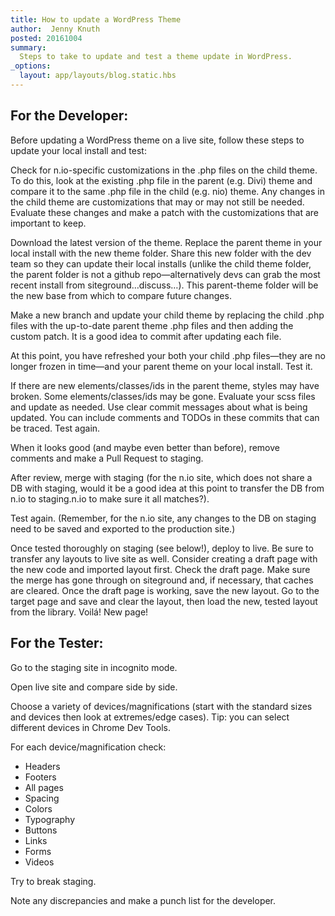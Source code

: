 ```yaml
---
title: How to update a WordPress Theme
author:  Jenny Knuth
posted: 20161004
summary:
  Steps to take to update and test a theme update in WordPress.
_options:
  layout: app/layouts/blog.static.hbs
---
```


## For the Developer:

Before updating a WordPress theme on a live site, follow these steps to update your local install and test:

Check for n.io-specific customizations in the .php files on the child theme. To do this, look at the existing .php file in the parent (e.g. Divi) theme and compare it to the same .php file in the child (e.g. nio) theme. Any changes in the child theme are customizations that may or may not still be needed. Evaluate these changes and make a patch with the customizations that are important to keep.

Download the latest version of the theme. Replace the parent theme in your local install with the new theme folder. Share this new folder with the dev team so they can update their local installs (unlike the child theme folder, the parent folder is not a github repo—alternatively devs can grab the most recent install from siteground…discuss…). This parent-theme folder will be the new base from which to compare future changes.

Make a new branch and update your child theme by replacing the child .php files with the up-to-date parent theme .php files and then adding the custom patch. It is a good idea to commit after updating each file.

At this point, you have refreshed your both your child .php files—they are no longer frozen in time—and your parent theme on your local install. Test it.

If there are new elements/classes/ids in the parent theme, styles may have broken. Some elements/classes/ids may be gone. Evaluate your scss files and update as needed. Use clear commit messages about what is being updated. You can include comments and TODOs in these commits that can be traced. Test again.

When it looks good (and maybe even better than before), remove comments and make a Pull Request to staging.

After review, merge with staging (for the n.io site, which does not share a DB with staging, would it be a good idea at this point to transfer the DB from n.io to staging.n.io to make sure it all matches?).

Test again. (Remember, for the n.io site, any changes to the DB on staging need to be saved and exported to the production site.)

Once tested thoroughly on staging (see below!), deploy to live. Be sure to transfer any layouts to live site as well. Consider creating a draft page with the new code and imported layout first. Check the draft page. Make sure the merge has gone through on siteground and, if necessary, that caches are cleared. Once the draft page is working, save the new layout. Go to the target page and save and clear the layout, then load the new, tested layout from the library. Voilá! New page!

## For the Tester:

Go to the staging site in incognito mode.

Open live site and compare side by side.

Choose a variety of devices/magnifications (start with the standard sizes and devices then look at extremes/edge cases). Tip: you can select different devices in Chrome Dev Tools.

For each device/magnification check:
- Headers
- Footers
- All pages
- Spacing
- Colors
- Typography
- Buttons
- Links
- Forms
- Videos

Try to break staging.

Note any discrepancies and make a punch list for the developer.
